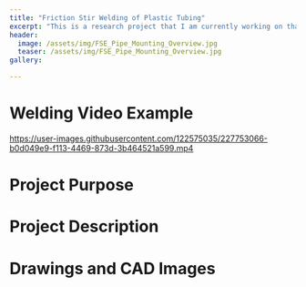 ```yaml
---
title: "Friction Stir Welding of Plastic Tubing"
excerpt: "This is a research project that I am currently working on that examines the use of FSW for plastic tube welding. The end goal is to prototype a small portable FSW machine."
header:
  image: /assets/img/FSE_Pipe_Mounting_Overview.jpg
  teaser: /assets/img/FSE_Pipe_Mounting_Overview.jpg
gallery:

---
```

# Welding Video Example

https://user-images.githubusercontent.com/122575035/227753066-b0d049e9-f113-4469-873d-3b464521a599.mp4

# Project Purpose


# Project Description

# Drawings and CAD Images
